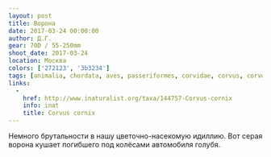 ```yaml
---
layout: post
title: Ворона
date: 2017-03-24 00:00:00
author: Д.Г.
gear: 70D / 55-250mm
shoot_date: 2017-03-24
location: Москва
colors: ['272123', '3b3234']
tags: [animalia, chordata, aves, passeriformes, corvidae, corvus, corvus cornix]
links:
  -
    href: http://www.inaturalist.org/taxa/144757-Corvus-cornix
    info: inat
    title: Corvus cornix
---
```


Немного брутальности в нашу цветочно-насекомую идиллию. Вот серая ворона кушает погибшего под колёсами автомобиля голубя.
